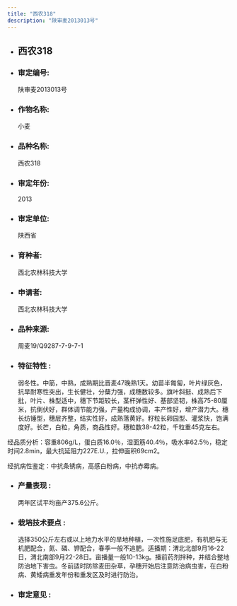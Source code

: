 ```yaml
---
title: "西农318"
description: "陕审麦2013013号"
---
```

* ## 西农318
* ###  审定编号:  
   陕审麦2013013号

*  ### 作物名称:  
   小麦

*   ###  品种名称: 
    西农318

*   ### 审定年份: 
    2013

*   ### 审定单位:  
    陕西省

*   ### 育种者:  
    西北农林科技大学

*   ### 申请者:  
    西北农林科技大学

*   ### 品种来源:  
    周麦19/Q9287-7-9-7-1

*   ### 特征特性 : 
    弱冬性。中筋，中熟，成熟期比晋麦47晚熟1天。幼苗半匍匐，叶片绿灰色，抗旱耐寒性突出，生长健壮，分蘖力强，成穗数较多。旗叶斜挺、成熟后下批，叶片、株型适中，穗下节距较长，茎杆弹性好、基部坚韧，株高75-80厘米，抗倒伏好，群体调节能力强，产量构成协调，丰产性好，增产潜力大。穗长纺锤型，穗层齐整，结实性好，成熟落黄好。籽粒长卵园型、灌浆快，饱满度好。长芒，白粒，角质，商品性好。穗粒数38-42粒，千粒重45克左右。
经品质分析：容重806g/L，蛋白质16.0％，湿面筋40.4％，吸水率62.5％，稳定时间2.8min，最大抗延阻力227E.U.，拉伸面积69cm2。 
经抗病性鉴定：中抗条锈病，高感白粉病，中抗赤霉病。


*   ### 产量表现 : 
    两年区试平均亩产375.6公斤。

*   ### 栽培技术要点 : 
    选择350公斤左右或以上地力水平的旱地种植，一次性施足底肥，有机肥与无机肥配合，氮、磷、钾配合，春季一般不追肥。适播期：渭北北部9月16-22日，渭北南部9月22-28日。亩播量一般10-13kg。播前药剂拌种，并结合整地防治地下害虫。冬前适时防除麦田杂草，孕穗开始后注意防治病虫害，在白粉病、黄矮病重发年份和重发区及时进行防治。

*   ### 审定意见 : 
    
